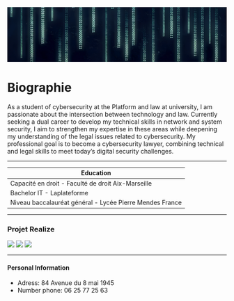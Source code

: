 <img src ="https://github.com/panharidh-ly/Images_Github/blob/main/fd_github_pimps.jpg">

# Biographie 
As a student of cybersecurity at the Platform and law at university, I am passionate about the intersection between technology and law. Currently seeking a dual career to develop my technical skills in network and system security, I aim to strengthen my expertise in these areas while deepening my understanding of the legal issues related to cybersecurity. My professional goal is to become a cybersecurity lawyer, combining technical and legal skills to meet today’s digital security challenges.


---
|Education|
|-------------|
|Capacité en droit - Faculté de droit Aix-Marseille|
|Bachelor IT - Laplateforme|
|Niveau baccalauréat général - Lycée Pierre Mendes France|


---
### Projet Realize
<a href="https://github.com/panharidh-ly/CV"><img src="https://github-readme-stats.vercel.app/api/pin/?username=panharidh-ly&repo=CV" /></a></a>
<a href="https://github.com/ilona-baude/fansite"><img src="https://github-readme-stats.vercel.app/api/pin/?username=ilona-baude&repo=fansite" /></a>
<a href="https://github.com/Etienne-VERSCHUERE/Morpion/tree/Etienne"><img src="https://github-readme-stats.vercel.app/api/pin/?username=Etienne-VERSCHUERE&repo=Morpion" /></a>

---
#### Personal Information
- Adress: 84 Avenue du 8 mai 1945
- Number phone: 06 25 77 25 63 




